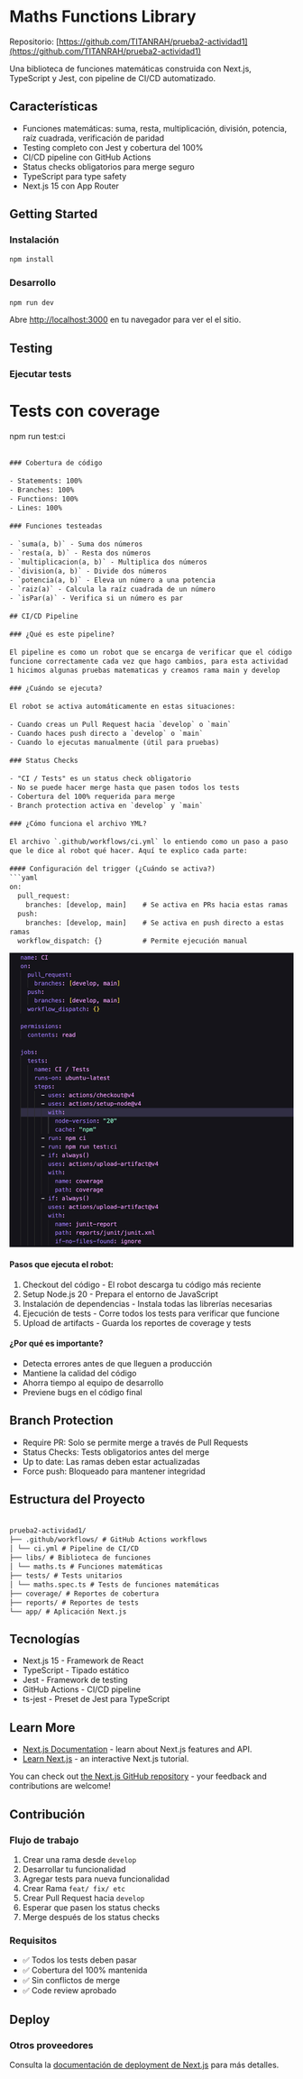 # Maths Functions Library

Repositorio: [https://github.com/TITANRAH/prueba2-actividad1](https://github.com/TITANRAH/prueba2-actividad1)

Una biblioteca de funciones matemáticas construida con Next.js, TypeScript y Jest, con pipeline de CI/CD automatizado.

## Características

- Funciones matemáticas: suma, resta, multiplicación, división, potencia, raíz cuadrada, verificación de paridad
- Testing completo con Jest y cobertura del 100%
- CI/CD pipeline con GitHub Actions
- Status checks obligatorios para merge seguro
- TypeScript para type safety
- Next.js 15 con App Router

## Getting Started

### Instalación

```bash
npm install
```

### Desarrollo

```bash
npm run dev
```

Abre [http://localhost:3000](http://localhost:3000) en tu navegador para ver el el sitio.

## Testing

### Ejecutar tests

# Tests con coverage

npm run test:ci

````

### Cobertura de código

- Statements: 100%
- Branches: 100%
- Functions: 100%
- Lines: 100%

### Funciones testeadas

- `suma(a, b)` - Suma dos números
- `resta(a, b)` - Resta dos números
- `multiplicacion(a, b)` - Multiplica dos números
- `division(a, b)` - Divide dos números
- `potencia(a, b)` - Eleva un número a una potencia
- `raiz(a)` - Calcula la raíz cuadrada de un número
- `isPar(a)` - Verifica si un número es par

## CI/CD Pipeline

### ¿Qué es este pipeline?

El pipeline es como un robot que se encarga de verificar que el código funcione correctamente cada vez que hago cambios, para esta actividad 1 hicimos algunas pruebas matematicas y creamos rama main y develop

### ¿Cuándo se ejecuta?

El robot se activa automáticamente en estas situaciones:

- Cuando creas un Pull Request hacia `develop` o `main`
- Cuando haces push directo a `develop` o `main`
- Cuando lo ejecutas manualmente (útil para pruebas)

### Status Checks

- "CI / Tests" es un status check obligatorio
- No se puede hacer merge hasta que pasen todos los tests
- Cobertura del 100% requerida para merge
- Branch protection activa en `develop` y `main`

### ¿Cómo funciona el archivo YML?

El archivo `.github/workflows/ci.yml` lo entiendo como un paso a paso que le dice al robot qué hacer. Aquí te explico cada parte:

#### Configuración del trigger (¿Cuándo se activa?)
```yaml
on:
  pull_request:
    branches: [develop, main]    # Se activa en PRs hacia estas ramas
  push:
    branches: [develop, main]    # Se activa en push directo a estas ramas
  workflow_dispatch: {}          # Permite ejecución manual
````

![Archivo Yml](./public/yml.png)

#### Pasos que ejecuta el robot:

1. Checkout del código - El robot descarga tu código más reciente
2. Setup Node.js 20 - Prepara el entorno de JavaScript
3. Instalación de dependencias - Instala todas las librerías necesarias
4. Ejecución de tests - Corre todos los tests para verificar que funcione
5. Upload de artifacts - Guarda los reportes de coverage y tests

#### ¿Por qué es importante?

- Detecta errores antes de que lleguen a producción
- Mantiene la calidad del código
- Ahorra tiempo al equipo de desarrollo
- Previene bugs en el código final

## Branch Protection

- Require PR: Solo se permite merge a través de Pull Requests
- Status Checks: Tests obligatorios antes del merge
- Up to date: Las ramas deben estar actualizadas
- Force push: Bloqueado para mantener integridad

## Estructura del Proyecto

```

prueba2-actividad1/
├── .github/workflows/ # GitHub Actions workflows
│ └── ci.yml # Pipeline de CI/CD
├── libs/ # Biblioteca de funciones
│ └── maths.ts # Funciones matemáticas
├── tests/ # Tests unitarios
│ └── maths.spec.ts # Tests de funciones matemáticas
├── coverage/ # Reportes de cobertura
├── reports/ # Reportes de tests
└── app/ # Aplicación Next.js

```

## Tecnologías

- Next.js 15 - Framework de React
- TypeScript - Tipado estático
- Jest - Framework de testing
- GitHub Actions - CI/CD pipeline
- ts-jest - Preset de Jest para TypeScript

## Learn More

- [Next.js Documentation](https://nextjs.org/docs) - learn about Next.js features and API.
- [Learn Next.js](https://nextjs.org/learn) - an interactive Next.js tutorial.

You can check out [the Next.js GitHub repository](https://github.com/vercel/next.js) - your feedback and contributions are welcome!

## Contribución

### Flujo de trabajo

1. Crear una rama desde `develop`
2. Desarrollar tu funcionalidad
3. Agregar tests para nueva funcionalidad
4. Crear Rama `feat/ fix/ etc`
5. Crear Pull Request hacia `develop`
6. Esperar que pasen los status checks
7. Merge después de los status checks

### Requisitos

- ✅ Todos los tests deben pasar
- ✅ Cobertura del 100% mantenida
- ✅ Sin conflictos de merge
- ✅ Code review aprobado

## Deploy

### Otros proveedores

Consulta la [documentación de deployment de Next.js](https://nextjs.org/docs/app/building-your-application/deploying) para más detalles.

```

```
